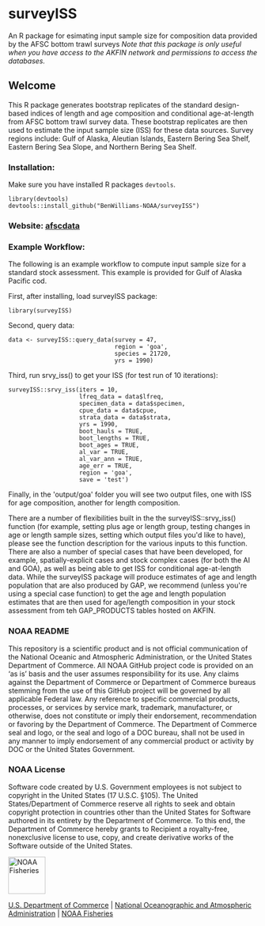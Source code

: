 # surveyISS

An R package for esimating input sample size for composition data provided by the AFSC bottom trawl surveys
*Note that this package is only useful when you have access to the AKFIN network and permissions to access the databases.*  

## Welcome 

This R package generates bootstrap replicates of the standard design-based indices of length and age composition and conditional age-at-length from AFSC bottom trawl survey data. 
These bootstrap replicates are then used to estimate the input sample size (ISS) for these data sources.
Survey regions include: Gulf of Alaska, Aleutian Islands, Eastern Bering Sea Shelf, Eastern Bering Sea Slope, and Northern Bering Sea Shelf.

### Installation:
Make sure you have installed R packages `devtools`.  
```
library(devtools)
devtools::install_github("BenWilliams-NOAA/surveyISS")
```

### Website: [afscdata](https://benwilliams-noaa.github.io/surveyISS/)

### Example Workflow:

The following is an example workflow to compute input sample size for a standard stock assessment. This example is provided for Gulf of Alaska Pacific cod.

First, after installing, load surveyISS package:
```
library(surveyISS)
```
Second, query data:
```
data <- surveyISS::query_data(survey = 47, 
                              region = 'goa', 
                              species = 21720, 
                              yrs = 1990)
```
Third, run srvy_iss() to get your ISS (for test run of 10 iterations):
```
surveyISS::srvy_iss(iters = 10, 
                    lfreq_data = data$lfreq,
                    specimen_data = data$specimen, 
                    cpue_data = data$cpue, 
                    strata_data = data$strata,
                    yrs = 1990,  
                    boot_hauls = TRUE, 
                    boot_lengths = TRUE, 
                    boot_ages = TRUE, 
                    al_var = TRUE, 
                    al_var_ann = TRUE, 
                    age_err = TRUE,
                    region = 'goa', 
                    save = 'test')
```
Finally, in the 'output/goa' folder you will see two output files, one with ISS for age composition, another for length composition.

There are a number of flexibilities built in the the surveyISS::srvy_iss() function (for example, setting plus age or length group, testing changes in age or length sample sizes, setting which output files you'd like to have), please see the function description for the various inputs to this function. 
There are also a number of special cases that have been developed, for example, spatially-explicit cases and stock complex cases (for both the AI and GOA), as well as being able to get ISS for conditional age-at-length data.
While the surveyISS package will produce estimates of age and length population that are also produced by GAP, we recommend (unless you're using a special case function) to get the age and length population estimates that are then used for age/length composition in your stock assessment from teh GAP_PRODUCTS tables hosted on AKFIN.


### NOAA README

This repository is a scientific product and is not official communication of the National Oceanic and Atmospheric Administration, or the United States Department of Commerce. 
All NOAA GitHub project code is provided on an ‘as is’ basis and the user assumes responsibility for its use. 
Any claims against the Department of Commerce or Department of Commerce bureaus stemming from the use of this GitHub project will be governed by all applicable Federal law. 
Any reference to specific commercial products, processes, or services by service mark, trademark, manufacturer, or otherwise, does not constitute or imply their endorsement, recommendation or favoring by the Department of Commerce.
The Department of Commerce seal and logo, or the seal and logo of a DOC bureau, shall not be used in any manner to imply endorsement of any commercial product or activity by DOC or the United States Government.

### NOAA License

Software code created by U.S. Government employees is not subject to copyright in the United States (17 U.S.C. §105). 
The United States/Department of Commerce reserve all rights to seek and obtain copyright protection in countries other than the United States for
Software authored in its entirety by the Department of Commerce. 
To this end, the Department of Commerce hereby grants to Recipient a royalty-free, nonexclusive license to use, copy, and create derivative works of the Software outside of the United States.

<img src="https://raw.githubusercontent.com/nmfs-general-modeling-tools/nmfspalette/main/man/figures/noaa-fisheries-rgb-2line-horizontal-small.png" height="75" alt="NOAA Fisheries">

[U.S. Department of Commerce](https://www.commerce.gov/) | [National
Oceanographic and Atmospheric Administration](https://www.noaa.gov) |
[NOAA Fisheries](https://www.fisheries.noaa.gov/)
